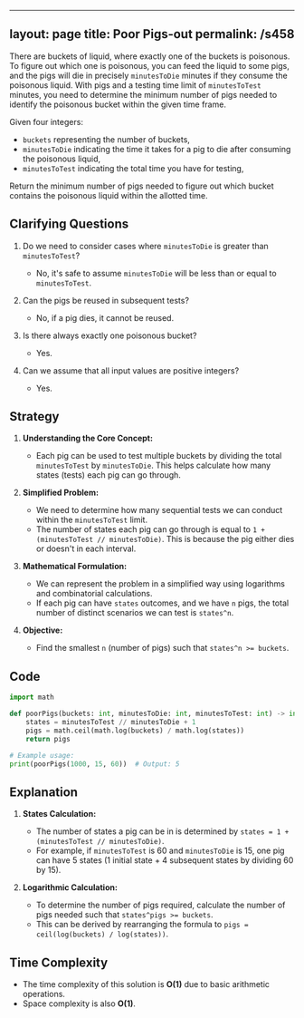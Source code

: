 
---
layout: page
title:  Poor Pigs-out
permalink: /s458
---

There are buckets of liquid, where exactly one of the buckets is poisonous. To figure out which one is poisonous, you can feed the liquid to some pigs, and the pigs will die in precisely `minutesToDie` minutes if they consume the poisonous liquid. With pigs and a testing time limit of `minutesToTest` minutes, you need to determine the minimum number of pigs needed to identify the poisonous bucket within the given time frame.

Given four integers:
- `buckets` representing the number of buckets,
- `minutesToDie` indicating the time it takes for a pig to die after consuming the poisonous liquid,
- `minutesToTest` indicating the total time you have for testing,

Return the minimum number of pigs needed to figure out which bucket contains the poisonous liquid within the allotted time.

## Clarifying Questions

1. Do we need to consider cases where `minutesToDie` is greater than `minutesToTest`?
   - No, it's safe to assume `minutesToDie` will be less than or equal to `minutesToTest`.

2. Can the pigs be reused in subsequent tests?
   - No, if a pig dies, it cannot be reused.

3. Is there always exactly one poisonous bucket?
   - Yes.

4. Can we assume that all input values are positive integers?
   - Yes.

## Strategy

1. **Understanding the Core Concept:**
   - Each pig can be used to test multiple buckets by dividing the total `minutesToTest` by `minutesToDie`. This helps calculate how many states (tests) each pig can go through.

2. **Simplified Problem:**
   - We need to determine how many sequential tests we can conduct within the `minutesToTest` limit.
   - The number of states each pig can go through is equal to `1 + (minutesToTest // minutesToDie)`. This is because the pig either dies or doesn't in each interval.

3. **Mathematical Formulation:**
   - We can represent the problem in a simplified way using logarithms and combinatorial calculations.
   - If each pig can have `states` outcomes, and we have `n` pigs, the total number of distinct scenarios we can test is `states^n`.

4. **Objective:**
   - Find the smallest `n` (number of pigs) such that `states^n >= buckets`.

## Code

```python
import math

def poorPigs(buckets: int, minutesToDie: int, minutesToTest: int) -> int:
    states = minutesToTest // minutesToDie + 1
    pigs = math.ceil(math.log(buckets) / math.log(states))
    return pigs

# Example usage:
print(poorPigs(1000, 15, 60))  # Output: 5
```

## Explanation

1. **States Calculation:**
   - The number of states a pig can be in is determined by `states = 1 + (minutesToTest // minutesToDie)`.
   - For example, if `minutesToTest` is 60 and `minutesToDie` is 15, one pig can have 5 states (1 initial state + 4 subsequent states by dividing 60 by 15).

2. **Logarithmic Calculation:**
   - To determine the number of pigs required, calculate the number of pigs needed such that `states^pigs >= buckets`.
   - This can be derived by rearranging the formula to `pigs = ceil(log(buckets) / log(states))`.

## Time Complexity

- The time complexity of this solution is **O(1)** due to basic arithmetic operations.
- Space complexity is also **O(1)**.